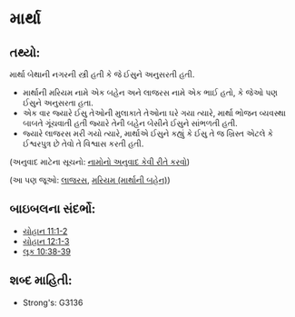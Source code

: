 # માર્થા 

## તથ્યો: 

માર્થા બેથાની નગરની સ્ત્રી હતી કે જે ઈસુને અનુસરતી હતી.

* માર્થાની મરિયમ નામે એક બહેન અને લાજરસ નામે એક ભાઈ હતો, કે જેઓ પણ ઈસુને અનુસરતા હતા.
* એક વાર જ્યારે ઈસુ તેઓની મુલાકાતે તેઓના ઘરે ગયા ત્યારે, માર્થા ભોજન વ્યવસ્થા બાબતે ગૂંચવાતી હતી જ્યારે તેની બહેન બેસીને ઈસુને સાંભળતી હતી.
* જ્યારે લાજરસ મરી ગયો ત્યારે, માર્થાએ ઈસુને કહ્યું કે ઈસુ તે જ ખ્રિસ્ત એટલે કે ઈશ્વરપુત્ર છે તેવો તે વિશ્વાસ કરતી હતી.

(અનુવાદ માટેના સૂચનો: [નામોનો અનુવાદ કેવી રીતે કરવો](rc://gu/ta/man/translate/translate-names))

(આ પણ જૂઓ: [લાજરસ](../names/lazarus.md), [મરિયમ (માર્થાની બહેન)](../names/marysisterofmartha.md))

## બાઇબલના સંદર્ભો: 

* [યોહાન 11:1-2](rc://gu/tn/help/jhn/11/01)
* [યોહાન 12:1-3](rc://gu/tn/help/jhn/12/01)
* [લૂક 10:38-39](rc://gu/tn/help/luk/10/38)

## શબ્દ માહિતી: 

* Strong's: G3136
